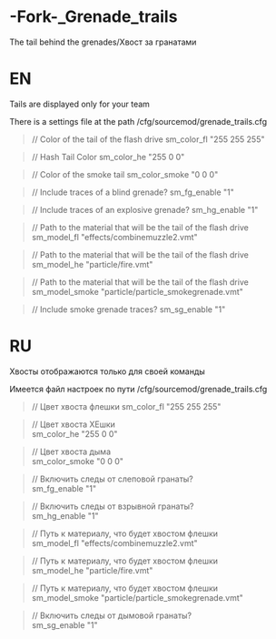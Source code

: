 # -Fork-_Grenade_trails
The tail behind the grenades/Хвост за гранатами

# EN
Tails are displayed only for your team  

There is a settings file at the path /cfg/sourcemod/grenade_trails.cfg  

> // Color of the tail of the flash drive
> sm_color_fl "255 255 255"

> // Hash Tail Color
> sm_color_he "255 0 0"

> // Color of the smoke tail
> sm_color_smoke "0 0 0"

> // Include traces of a blind grenade?
> sm_fg_enable "1"

> // Include traces of an explosive grenade?
> sm_hg_enable "1"

> // Path to the material that will be the tail of the flash drive
> sm_model_fl "effects/combinemuzzle2.vmt"

> // Path to the material that will be the tail of the flash drive
> sm_model_he "particle/fire.vmt"

> // Path to the material that will be the tail of the flash drive
> sm_model_smoke "particle/particle_smokegrenade.vmt"

> // Include smoke grenade traces?
> sm_sg_enable "1"

# RU
Хвосты отображаются только для своей команды  

Имеется файл настроек по пути /cfg/sourcemod/grenade_trails.cfg  

> // Цвет хвоста флешки
> sm_color_fl "255 255 255"

> // Цвет хвоста  ХЕшки  
> sm_color_he "255 0 0"

> // Цвет хвоста дыма  
> sm_color_smoke "0 0 0"

> // Включить следы от слеповой гранаты?  
> sm_fg_enable "1"

> // Включить следы от взрывной гранаты?  
> sm_hg_enable "1"

> // Путь к материалу, что будет хвостом флешки  
> sm_model_fl "effects/combinemuzzle2.vmt"

> // Путь к материалу, что будет хвостом флешки  
> sm_model_he "particle/fire.vmt"

> // Путь к материалу, что будет хвостом флешки  
> sm_model_smoke "particle/particle_smokegrenade.vmt"

> // Включить следы от дымовой гранаты?  
> sm_sg_enable "1"


